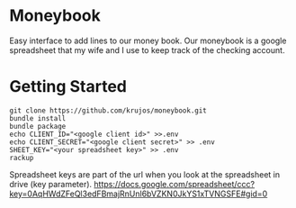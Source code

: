 Moneybook
=========

Easy interface to add lines to our money book. Our moneybook is a google spreadsheet that my wife and I use to keep track of the checking account. 

Getting Started
===============
    git clone https://github.com/krujos/moneybook.git
	bundle install
	bundle package
	echo CLIENT_ID="<google client id>" >>.env
	echo CLIENT_SECRET="<google client secret>" >> .env
	SHEET_KEY="<your spreadsheet key>" >> .env
	rackup

Spreadsheet keys are part of the url when you look at the spreadsheet in drive (key parameter).
	https://docs.google.com/spreadsheet/ccc?key=0AqHWdZFeQl3edFBmajRnUnl6bVZKN0JkYS1xTVNGSFE#gid=0	

